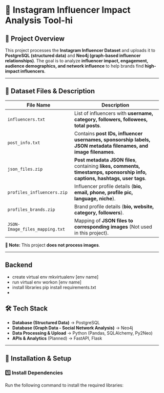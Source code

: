 # 📌 Instagram Influencer Impact Analysis Tool-hi

## 🚀 Project Overview
This project processes the **Instagram Influencer Dataset** and uploads it to **PostgreSQL (structured data)** and **Neo4j (graph-based influencer relationships)**. The goal is to analyze **influencer impact, engagement, audience demographics, and network influence** to help brands find **high-impact influencers**.

---

## 📂 **Dataset Files & Description**
| **File Name** | **Description** |
|--------------|---------------|
| `influencers.txt` | List of influencers with **username, category, followers, followees, total posts**. |
| `post_info.txt` | Contains **post IDs, influencer usernames, sponsorship labels, JSON metadata filenames, and image filenames**. |
| `json_files.zip` | **Post metadata JSON files**, containing **likes, comments, timestamps, sponsorship info, captions, hashtags, user tags**. |
| `profiles_influencers.zip` | Influencer profile details (**bio, email, phone, profile pic, language, niche**). |
| `profiles_brands.zip` | Brand profile details (**bio, website, category, followers**). |
| `JSON-Image_files_mapping.txt` | Mapping of **JSON files to corresponding images** (Not used in this project). |

**📌 Note:** This project **does not process images**.

---
## **Backend**
- create virtual env
mkvirtualenv [env name]
- run virtual env
workon [env name]
- install libraries
pip install requirements.txt
- 
## 🛠️ **Tech Stack**
- **Database (Structured Data)** → PostgreSQL  
- **Database (Graph Data - Social Network Analysis)** → Neo4j  
- **Data Processing & Upload** → Python (Pandas, SQLAlchemy, Py2Neo)  
- **APIs & Analytics** (Planned) → FastAPI, Flask  

---

## 📌 **Installation & Setup**
### **1️⃣ Install Dependencies**
Run the following command to install the required libraries:

